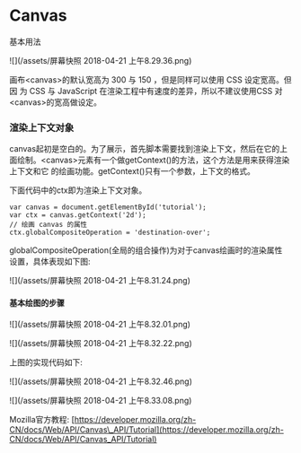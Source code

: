 # Canvas

基本用法

![](/assets/屏幕快照 2018-04-21 上午8.29.36.png)

画布&lt;canvas&gt;的默认宽高为 300 与 150 ，但是同样可以使用 CSS 设定宽高。但因 为 CSS 与 JavaScript 在渲染工程中有速度的差异，所以不建议使用CSS 对&lt;canvas&gt;的宽高做设定。

###  渲染上下文对象

canvas起初是空白的。为了展示，首先脚本需要找到渲染上下文，然后在它的上面绘制。&lt;canvas&gt;元素有一个做getContext\(\)的方法，这个方法是用来获得渲染上下文和它 的绘画功能。getContext\(\)只有一个参数，上下文的格式。

下面代码中的ctx即为渲染上下文对象。

```
var canvas = document.getElementById('tutorial'); 
var ctx = canvas.getContext('2d');
// 绘画 canvas 的属性
ctx.globalCompositeOperation = 'destination-over';
```

globalCompositeOperation\(全局的组合操作\)为对于canvas绘画时的渲染属性 设置，具体表现如下图:

![](/assets/屏幕快照 2018-04-21 上午8.31.24.png)



#### 基本绘图的步骤

![](/assets/屏幕快照 2018-04-21 上午8.32.01.png)



![](/assets/屏幕快照 2018-04-21 上午8.32.22.png)

上图的实现代码如下:

![](/assets/屏幕快照 2018-04-21 上午8.32.46.png)

![](/assets/屏幕快照 2018-04-21 上午8.33.08.png)

Mozilla官方教程: [https://developer.mozilla.org/zh-CN/docs/Web/API/Canvas\_API/Tutorial](https://developer.mozilla.org/zh-CN/docs/Web/API/Canvas_API/Tutorial)







